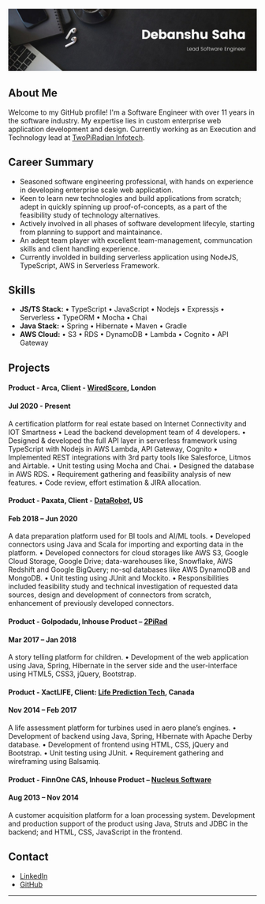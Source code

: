 ![Header](./ds-banner.jpg)

## About Me

Welcome to my GitHub profile! I'm a Software Engineer with over 11 years in the software industry. My expertise lies in custom enterprise web application development and design. Currently working as an Execution and Technology lead at [TwoPiRadian Infotech](https://www.2pirad.com).

## Career Summary

- Seasoned software engineering professional, with hands on experience in developing enterprise scale web application.
- Keen to learn new technologies and build applications from scratch; adept in quickly spinning up proof-of-concepts, as a part of the feasibility study of technology alternatives.
- Actively involved in all phases of software development lifecyle, starting from planning to support and maintainance.
- An adept team player with excellent team-management, communcation skills and client handling experience.
- Currently involded in building serverless application using NodeJS, TypeScript, AWS in Serverless Framework.

## Skills

- **JS/TS Stack:**
  • TypeScript
  • JavaScript
  • Nodejs
  • Expressjs
  • Serverless
  • TypeORM
  • Mocha
  • Chai
- **Java Stack:**
  • Spring
  • Hibernate
  • Maven
  • Gradle
- **AWS Cloud:**
  • S3
  • RDS
  • DynamoDB
  • Lambda
  • Cognito
  • API Gateway

## Projects

#### Product - Arca, Client - [WiredScore](https://wiredscore.com), London

#### Jul 2020 - Present

A certification platform for real estate based on Internet Connectivity and IOT Smartness
• Lead the backend development team of 4 developers.
• Designed & developed the full API layer in serverless framework using TypeScript with Nodejs in AWS Lambda, API Gateway, Cognito
• Implemented REST integrations with 3rd party tools like Salesforce, Litmos and Airtable.
• Unit testing using Mocha and Chai.
• Designed the database in AWS RDS.
• Requirement gathering and feasibility analysis of new features.
• Code review, effort estimation & JIRA allocation.

#### Product - Paxata, Client - [DataRobot](https://datarobot.com), US

#### Feb 2018 – Jun 2020

A data preparation platform used for BI tools and AI/ML tools.
• Developed connectors using Java and Scala for importing and exporting data in the platform.
• Developed connectors for cloud storages like AWS S3, Google Cloud Storage, Google Drive; data-warehouses like, Snowflake, AWS Redshift and Google BigQuery; no-sql databases like AWS DynamoDB and MongoDB.
• Unit testing using JUnit and Mockito.
• Responsibilities included feasibility study and technical investigation of requested data sources, design and development of connectors from scratch, enhancement of previously developed connectors.

#### Product - Golpodadu, Inhouse Product – [2PiRad](https://2pirad.com)

#### Mar 2017 – Jan 2018

A story telling platform for children.
• Development of the web application using Java, Spring, Hibernate in the server side and the user-interface using HTML5, CSS3, jQuery, Bootstrap.

#### Product - XactLIFE, Client: [Life Prediction Tech](https://lifepredictiontech.com/), Canada

#### Nov 2014 – Feb 2017

A life assessment platform for turbines used in aero plane’s engines.
• Development of backend using Java, Spring, Hibernate with Apache Derby database.
• Development of frontend using HTML, CSS, jQuery and Bootstrap.
• Unit testing using JUnit.
• Requirement gathering and wireframing using Balsamiq.

#### Product - FinnOne CAS, Inhouse Product – [Nucleus Software](https://nucleussoftware.com/)

#### Aug 2013 – Nov 2014

A customer acquisition platform for a loan processing system.
Development and production support of the product using Java, Struts and JDBC in the backend; and HTML, CSS, JavaScript in the frontend.

## Contact

- [LinkedIn](https://linkedin.com/in/debanshusaha/)
- [GitHub](https://github.com/debanshus)

---
